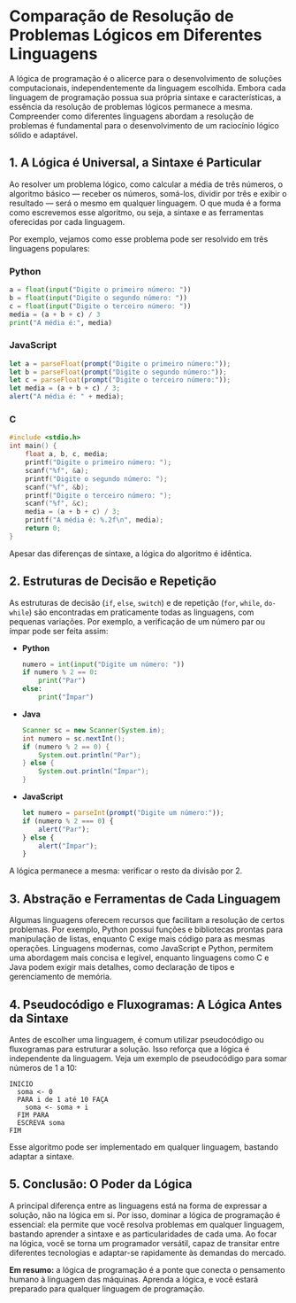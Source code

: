 
# Comparação de Resolução de Problemas Lógicos em Diferentes Linguagens

A lógica de programação é o alicerce para o desenvolvimento de soluções computacionais, independentemente da linguagem escolhida. Embora cada linguagem de programação possua sua própria sintaxe e características, a essência da resolução de problemas lógicos permanece a mesma. Compreender como diferentes linguagens abordam a resolução de problemas é fundamental para o desenvolvimento de um raciocínio lógico sólido e adaptável.

## 1. **A Lógica é Universal, a Sintaxe é Particular**

Ao resolver um problema lógico, como calcular a média de três números, o algoritmo básico — receber os números, somá-los, dividir por três e exibir o resultado — será o mesmo em qualquer linguagem. O que muda é a forma como escrevemos esse algoritmo, ou seja, a sintaxe e as ferramentas oferecidas por cada linguagem.

Por exemplo, vejamos como esse problema pode ser resolvido em três linguagens populares:

### **Python**
```python
a = float(input("Digite o primeiro número: "))
b = float(input("Digite o segundo número: "))
c = float(input("Digite o terceiro número: "))
media = (a + b + c) / 3
print("A média é:", media)
```

### **JavaScript**
```javascript
let a = parseFloat(prompt("Digite o primeiro número:"));
let b = parseFloat(prompt("Digite o segundo número:"));
let c = parseFloat(prompt("Digite o terceiro número:"));
let media = (a + b + c) / 3;
alert("A média é: " + media);
```

### **C**
```c
#include <stdio.h>
int main() {
    float a, b, c, media;
    printf("Digite o primeiro número: ");
    scanf("%f", &a);
    printf("Digite o segundo número: ");
    scanf("%f", &b);
    printf("Digite o terceiro número: ");
    scanf("%f", &c);
    media = (a + b + c) / 3;
    printf("A média é: %.2f\n", media);
    return 0;
}
```

Apesar das diferenças de sintaxe, a lógica do algoritmo é idêntica.

## 2. **Estruturas de Decisão e Repetição**

As estruturas de decisão (`if`, `else`, `switch`) e de repetição (`for`, `while`, `do-while`) são encontradas em praticamente todas as linguagens, com pequenas variações. Por exemplo, a verificação de um número par ou ímpar pode ser feita assim:

- **Python**
  ```python
  numero = int(input("Digite um número: "))
  if numero % 2 == 0:
      print("Par")
  else:
      print("Ímpar")
  ```

- **Java**
  ```java
  Scanner sc = new Scanner(System.in);
  int numero = sc.nextInt();
  if (numero % 2 == 0) {
      System.out.println("Par");
  } else {
      System.out.println("Ímpar");
  }
  ```

- **JavaScript**
  ```javascript
  let numero = parseInt(prompt("Digite um número:"));
  if (numero % 2 === 0) {
      alert("Par");
  } else {
      alert("Ímpar");
  }
  ```

A lógica permanece a mesma: verificar o resto da divisão por 2.

## 3. **Abstração e Ferramentas de Cada Linguagem**

Algumas linguagens oferecem recursos que facilitam a resolução de certos problemas. Por exemplo, Python possui funções e bibliotecas prontas para manipulação de listas, enquanto C exige mais código para as mesmas operações. Linguagens modernas, como JavaScript e Python, permitem uma abordagem mais concisa e legível, enquanto linguagens como C e Java podem exigir mais detalhes, como declaração de tipos e gerenciamento de memória.

## 4. **Pseudocódigo e Fluxogramas: A Lógica Antes da Sintaxe**

Antes de escolher uma linguagem, é comum utilizar pseudocódigo ou fluxogramas para estruturar a solução. Isso reforça que a lógica é independente da linguagem. Veja um exemplo de pseudocódigo para somar números de 1 a 10:

```
INICIO
  soma <- 0
  PARA i de 1 até 10 FAÇA
    soma <- soma + i
  FIM PARA
  ESCREVA soma
FIM
```

Esse algoritmo pode ser implementado em qualquer linguagem, bastando adaptar a sintaxe.

## 5. **Conclusão: O Poder da Lógica**

A principal diferença entre as linguagens está na forma de expressar a solução, não na lógica em si. Por isso, dominar a lógica de programação é essencial: ela permite que você resolva problemas em qualquer linguagem, bastando aprender a sintaxe e as particularidades de cada uma. Ao focar na lógica, você se torna um programador versátil, capaz de transitar entre diferentes tecnologias e adaptar-se rapidamente às demandas do mercado.

**Em resumo:** a lógica de programação é a ponte que conecta o pensamento humano à linguagem das máquinas. Aprenda a lógica, e você estará preparado para qualquer linguagem de programação.
```
